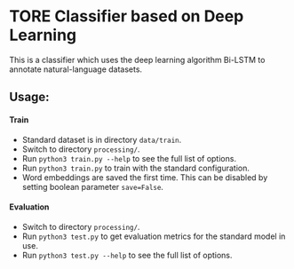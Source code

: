 # TORE Classifier based on Deep Learning

This is a classifier which uses the deep learning algorithm Bi-LSTM to annotate natural-language datasets.

## Usage:

#### Train

- Standard dataset is in directory ```data/train```.
- Switch to directory ```processing/```.
- Run ```python3 train.py --help``` to see the full list of options.
- Run ```python3 train.py``` to train with the standard configuration.
- Word embeddings are saved the first time. This can be disabled by setting boolean parameter ```save=False```.

#### Evaluation

- Switch to directory ```processing/```.
- Run ```python3 test.py``` to get evaluation metrics for the standard model in use.
- Run ```python3 test.py --help``` to see the full list of options.